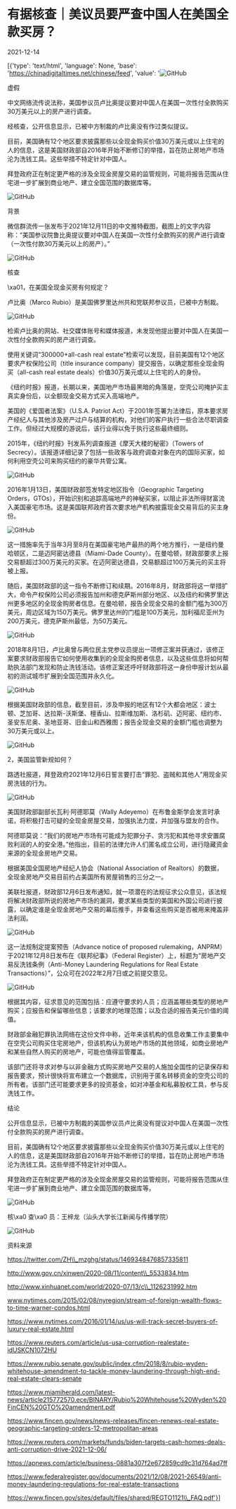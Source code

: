 # 有据核查｜美议员要严查中国人在美国全款买房？

2021-12-14

[{'type': 'text/html', 'language': None, 'base': 'https://chinadigitaltimes.net/chinese/feed', 'value': '![GitHub](https://chinadigitaltimes.net/chinese/files/2021/12/image-1639478531519.png)

虚假

中文网络流传说法称，美国参议员卢比奥提议要对中国人在美国一次性付全款购买30万美元以上的房产进行调查。

经核查，公开信息显示，已被中方制裁的卢比奥没有作过类似提议。

目前，美国确有12个地区要求披露那些以全现金购买价值30万美元或以上住宅的人的信息，这是美国财政部自2016年开始不断修订的举措，旨在防止房地产市场沦为洗钱工具。这些举措不特定针对中国人。

拜登政府正在制定更严格的涉及全现金房屋交易的监管规则，可能将报告范围从住宅进一步扩展到商业地产、建立全国范围的数据库等。

![GitHub](https://chinadigitaltimes.net/chinese/files/2021/12/post-674505-61b876163ef16.png)

背景

微信群流传一张发布于2021年12月11日的中文推特截图，截图上的文字内容称：“美国参议院鲁比奥提议要对中国人在美国一次性付全款购买的房产进行调查（一次性付款30万美元以上的房产）。”

![GitHub](https://chinadigitaltimes.net/chinese/files/2021/12/post-674505-61b8761648c89.)

核查

\xa01，在美国全现金买房有何规定？

卢比奥（Marco Rubio）是美国佛罗里达州共和党联邦参议员，已被中方制裁。

![GitHub](https://chinadigitaltimes.net/chinese/files/2021/12/post-674505-61b8761655358.png)

检索卢比奥的网站、社交媒体账号和媒体报道，未发现他提出要对中国人在美国一次性付全款购买的房产进行调查。

使用关键词“300000+all-cash real estate”检索可以发现，目前美国有12个地区要求产权保险公司（title insurance company）提交报告，以确定那些全现金购买（all-cash real estate deals）价值30万美元或以上住宅的人的身份。

《纽约时报》报道，长期以来，美国地产市场最黑暗的角落是，空壳公司掩护买主真实身份后，以全额现金交易方式买入高端地产。

美国的《爱国者法案》（U.S.A. Patriot Act）于2001年签署为法律后，原本要求房产经纪人与其他涉及房产过户与结算的机构，对他们的客户执行一些合法尽职调查工作。但经过大规模的游说后，该行业得以免于执行这些最终细则。

2015年，《纽约时报》刊发系列调查报道《摩天大楼的秘密》（Towers of Secrecy）。该报道详细记录了包括一些政客与政府调查对象在内的国际买家，如何利用空壳公司来购买纽约的豪华共管公寓。

![GitHub](https://chinadigitaltimes.net/chinese/files/2021/12/post-674505-61b8761665b82.png)

2016年1月13日，美国财政部签发特定地区指令（Geographic Targeting Orders，GTOs），开始识别和追踪高端地产的神秘买家，以阻止非法所得财富流入美国豪宅市场。这是美国联邦政府首次要求地产机构披露现金交易背后的买主身份。

![GitHub](https://chinadigitaltimes.net/chinese/files/2021/12/post-674505-61b876166d00b.png)

这一措施率先于当年3月至8月在美国豪宅地产最热的两个地方推行，一是纽约曼哈顿区，二是迈阿密达德县（Miami-Dade County）。在曼哈顿，财政部要求上报交易额超过300万美元的买家。在迈阿密达德县，交易额超过100万美元的买主将被上报。

随后，美国财政部的这一指令不断修订和续期。2016年8月，财政部将这一举措扩大，命令产权保险公司必须报告加州和德克萨斯州部分地区、以及纽约和佛罗里达州更多地区的全现金购房者信息。在曼哈顿，报告全现金交易的金额门槛为300万美元，周边区域为150万美元。佛罗里达州的门槛是100万美元，加利福尼亚州为200万美元，德克萨斯州最低，为50万美元。

![GitHub](https://chinadigitaltimes.net/chinese/files/2021/12/post-674505-61b876167477f.png)

2018年8月1日，卢比奥曾与两位民主党参议员提出一项修正案并获通过，该修正案要求财政部报告它如何使用收集到的全现金购房者信息，以及这些信息将如何帮助执法部门发现和防止洗钱活动。该修正案还呼吁财政部将这一身份申报计划从最初的测试城市扩展到全国范围并永久化。

![GitHub](https://chinadigitaltimes.net/chinese/files/2021/12/post-674505-61b876167d415.png)

根据美国财政部的信息，截至目前，涉及申报的地区有12个大都会地区：波士顿、芝加哥、达拉斯-沃斯堡、檀香山、拉斯维加斯、洛杉矶、迈阿密、纽约市、圣安东尼奥、圣地亚哥、旧金山和西雅图；报告全现金交易的金额门槛也调整为30万美元或以上。

![GitHub](https://chinadigitaltimes.net/chinese/files/2021/12/post-674505-61b876168a5f4.png)

2，美国监管新规如何？

路透社报道，拜登政府2021年12月6日誓言要打击“罪犯、盗贼和其他人”用现金买房洗钱的行为。

![GitHub](https://chinadigitaltimes.net/chinese/files/2021/12/post-674505-61b87616928a0.png)

美国财政部副部长瓦利·阿德耶莫（Wally Adeyemo）在布鲁金斯学会发言时承诺，将积极打击可疑的全现金房屋交易，加强执法力度，并加强与盟友的合作。

阿德耶莫说：“我们的房地产市场有可能成为犯罪分子、贪污犯和其他寻求安置腐败利润的人的安全港。”他指出，目前的法律允许人们匿名成立公司，进行隐藏资金来源的全现金房地产交易。

根据美国全国房地产经纪人协会（National Association of Realtors）的数据，全现金房地产交易目前约占美国所有房屋销售的三分之一。

美联社报道，财政部12月6日发布通知，就一项潜在的法规征求公众意见，该法规将解决财政部所说的房地产市场的漏洞，要求某些类型的美国和外国公司进行披露，以确定谁是全现金房地产交易的幕后推手，并查看这些购买是否被用来掩盖非法利润。

![GitHub](https://chinadigitaltimes.net/chinese/files/2021/12/post-674505-61b876169a0f8.png)

这一法规制定提案预告（Advance notice of proposed rulemaking，ANPRM）于2021年12月8日发布在《联邦纪事》（Federal Register）上，标题为“房地产交易反洗钱条例（Anti-Money Laundering Regulations for Real Estate Transactions）”，公众可在2022年2月7日或之前提交意见。

![GitHub](https://chinadigitaltimes.net/chinese/files/2021/12/post-674505-61b87616a58be.png)

根据其内容，征求意见的范围包括：应遵守要求的人员；应涵盖哪些类型的房地产购买；应报告和保留哪些信息；该要求的地理范围；以及合适的报告美元价值的阈值。

财政部金融犯罪执法网络在这份文件中称，近年来该机构的信息收集工作主要集中在空壳公司购买住宅房地产，但该机构认为房地产市场的其他领域，如商业房地产和某些自然人购买的房地产，可能也值得监管覆盖。

该部门还将寻求对参与以非金融方式购买房地产交易的人施加全国性的记录保存和报告要求，预计很快将宣布建立一个数据库，识别用于匿名转移资金的空壳公司的所有者。该部门还可能要求更多的投资基金，如对冲基金和私募股权工具，参与反洗钱工作。

结论

公开信息显示，已被中方制裁的美国参议员卢比奥没有提议对中国人在美国一次性付全款购买的房产进行调查。

目前，美国确有12个地区要求披露那些以全现金购买价值30万美元或以上住宅的人的信息，这是美国财政部自2016年开始不断修订的举措，旨在防止房地产市场沦为洗钱工具。这些举措不特定针对中国人。

拜登政府正在制定更严格的涉及全现金房屋交易的监管规则，可能将报告范围从住宅进一步扩展到商业地产、建立全国范围的数据库等。

![GitHub](https://chinadigitaltimes.net/chinese/files/2021/12/post-674505-61b87616aaebe.)

核\xa0 查\xa0 员：王梓龙（汕头大学长江新闻与传播学院）

![GitHub](https://chinadigitaltimes.net/chinese/files/2021/12/post-674505-61b87616b05c7.)

资料来源

https://twitter.com/ZH\\_mzghg/status/1469348476857335811

http://www.gov.cn/xinwen/2020-08/11/content\\_5533834.htm

http://www.xinhuanet.com/world/2020-07/13/c\\_1126231992.htm

www.nytimes.com/2015/02/08/nyregion/stream-of-foreign-wealth-flows-to-time-warner-condos.html

https://www.nytimes.com/2016/01/14/us/us-will-track-secret-buyers-of-luxury-real-estate.html

https://www.reuters.com/article/us-usa-corruption-realestate-idUSKCN1072HU

https://www.rubio.senate.gov/public/index.cfm/2018/8/rubio-wyden-whitehouse-amendment-to-tackle-money-laundering-through-high-end-real-estate-clears-senate

https://www.miamiherald.com/latest-news/article215772570.ece/BINARY/Rubio%20Whitehouse%20Wyden%20FinCEN%20GTO%20amendment.pdf

https://www.fincen.gov/news/news-releases/fincen-renews-real-estate-geographic-targeting-orders-12-metropolitan-areas

https://www.reuters.com/markets/funds/biden-targets-cash-homes-deals-anti-corruption-drive-2021-12-06/

https://apnews.com/article/business-0881a307f2e672859cd9c31d764ad7ff

https://www.federalregister.gov/documents/2021/12/08/2021-26549/anti-money-laundering-regulations-for-real-estate-transactions

https://www.fincen.gov/sites/default/files/shared/REGTO1121\\_FAQ.pdf'}]
